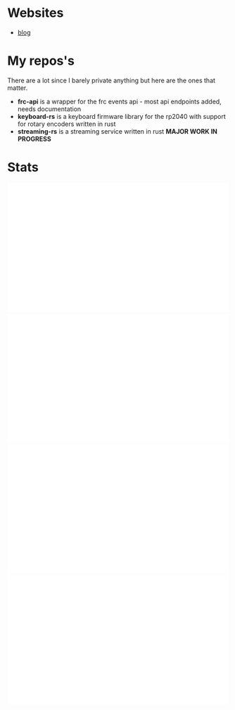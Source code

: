 <!-- ### Hi there 👋 -->

<!--
**Colepng/Colepng** is a ✨ _special_ ✨ repository because its `README.md` (this file) appears on your GitHub profile.

Here are some ideas to get you started:

- 🔭 I’m currently working on ...
- 🌱 I’m currently learning ...
- 👯 I’m looking to collaborate on ...
- 🤔 I’m looking for help with ...
- 💬 Ask me about ...
- 📫 How to reach me: ...
- 😄 Pronouns: ...
- ⚡ Fun fact: ...
-->
# Websites
- [blog](https://blog.colepng.com/)
# My repos's
There are a lot since I barely private anything but here are the ones that matter.<br/>
  - **frc-api** is a wrapper for the frc events api - most api endpoints added, needs documentation  
  - **keyboard-rs** is a keyboard firmware library for the rp2040 with support for rotary encoders written in rust    
  - **streaming-rs** is a streaming service written in rust **MAJOR WORK IN PROGRESS**  
# Stats
![](https://raw.githubusercontent.com/Colepng/github-stats/master/generated/overview.svg#gh-dark-mode-only)
![](https://raw.githubusercontent.com/Colepng/github-stats/master/generated/overview.svg#gh-light-mode-only)
![](https://raw.githubusercontent.com/Colepng/github-stats/master/generated/languages.svg#gh-dark-mode-only)
![](https://raw.githubusercontent.com/Colepng/github-stats/master/generated/languages.svg#gh-light-mode-only)
